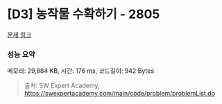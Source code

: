 # [D3] 농작물 수확하기 - 2805 

[문제 링크](https://swexpertacademy.com/main/code/problem/problemDetail.do?contestProbId=AV7GLXqKAWYDFAXB) 

### 성능 요약

메모리: 29,884 KB, 시간: 176 ms, 코드길이: 942 Bytes



> 출처: SW Expert Academy, https://swexpertacademy.com/main/code/problem/problemList.do